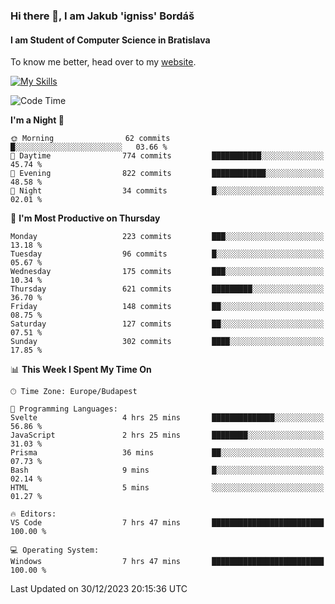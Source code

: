 ### Hi there 👋, I am Jakub 'igniss' Bordáš

#### I am Student of Computer Science in Bratislava
To know me better, head over to my [website](https://bordas.sk).

[![My Skills](https://skillicons.dev/icons?i=js,html,css,figma,svelte,java,kotlin,python,postgresql,typescript,nest,nodejs)](https://bordas.sk)


<!--START_SECTION:waka-->
![Code Time](http://img.shields.io/badge/Code%20Time-1%2C322%20hrs%2021%20mins-blue)

**I'm a Night 🦉** 

```text
🌞 Morning                62 commits          █░░░░░░░░░░░░░░░░░░░░░░░░   03.66 % 
🌆 Daytime                774 commits         ███████████░░░░░░░░░░░░░░   45.74 % 
🌃 Evening                822 commits         ████████████░░░░░░░░░░░░░   48.58 % 
🌙 Night                  34 commits          █░░░░░░░░░░░░░░░░░░░░░░░░   02.01 % 
```
📅 **I'm Most Productive on Thursday** 

```text
Monday                   223 commits         ███░░░░░░░░░░░░░░░░░░░░░░   13.18 % 
Tuesday                  96 commits          █░░░░░░░░░░░░░░░░░░░░░░░░   05.67 % 
Wednesday                175 commits         ███░░░░░░░░░░░░░░░░░░░░░░   10.34 % 
Thursday                 621 commits         █████████░░░░░░░░░░░░░░░░   36.70 % 
Friday                   148 commits         ██░░░░░░░░░░░░░░░░░░░░░░░   08.75 % 
Saturday                 127 commits         ██░░░░░░░░░░░░░░░░░░░░░░░   07.51 % 
Sunday                   302 commits         ████░░░░░░░░░░░░░░░░░░░░░   17.85 % 
```


📊 **This Week I Spent My Time On** 

```text
🕑︎ Time Zone: Europe/Budapest

💬 Programming Languages: 
Svelte                   4 hrs 25 mins       ██████████████░░░░░░░░░░░   56.86 % 
JavaScript               2 hrs 25 mins       ████████░░░░░░░░░░░░░░░░░   31.03 % 
Prisma                   36 mins             ██░░░░░░░░░░░░░░░░░░░░░░░   07.73 % 
Bash                     9 mins              █░░░░░░░░░░░░░░░░░░░░░░░░   02.14 % 
HTML                     5 mins              ░░░░░░░░░░░░░░░░░░░░░░░░░   01.27 % 

🔥 Editors: 
VS Code                  7 hrs 47 mins       █████████████████████████   100.00 % 

💻 Operating System: 
Windows                  7 hrs 47 mins       █████████████████████████   100.00 % 
```


 Last Updated on 30/12/2023 20:15:36 UTC
<!--END_SECTION:waka-->
